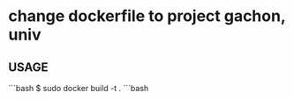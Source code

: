 # change dockerfile to project gachon, univ

<h2>USAGE</h2>
```bash
$ sudo docker build -t <image-name> .
```bash
